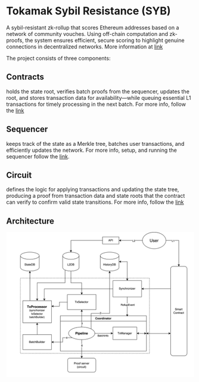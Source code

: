 # Tokamak Sybil Resistance (SYB)
A sybil-resistant zk-rollup that scores Ethereum addresses based on a network of community vouches. Using off-chain computation and zk-proofs, the system ensures efficient, secure scoring to highlight genuine connections in decentralized networks. More information at [link](https://tokamak.notion.site/Tokamak-Sybil-Resistance-Overview-03cc941223844f30ba4473e98b1275a7)

The project consists of three components:
 
 ## Contracts
 holds the state root, verifies batch proofs from the sequencer, updates the root, and stores transaction data for availability—while queuing essential L1 transactions for timely processing in the next batch. For more info, follow the [link](./contracts/README.md)

 ## Sequencer
 keeps track of the state as a Merkle tree, batches user transactions, and efficiently updates the network. For more info, setup, and running the sequencer follow the [link](./sequencer/README.md).

 ## Circuit
 defines the logic for applying transactions and updating the state tree, producing a proof from transaction data and state roots that the contract can verify to confirm valid state transitions. For more info, follow the [link](./circuits/README.md)

 ## Architecture
 <img src="./doc/images/overall_architecture.jpeg" />
 